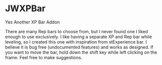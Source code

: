# JWXPBar
Yes Another XP Bar Addon

There are many Rep bars to choose from, but I never found one I liked enough to use exclusively. I like having a separate XP and Rep bar while leveling, so I created this one with inspiration from stExperience bar. I believe it is bug free (undocumented features) and works as designed. If you want to move the bar, hold down the shift key while left clicking on the frame. Feel free to make suggestions.
